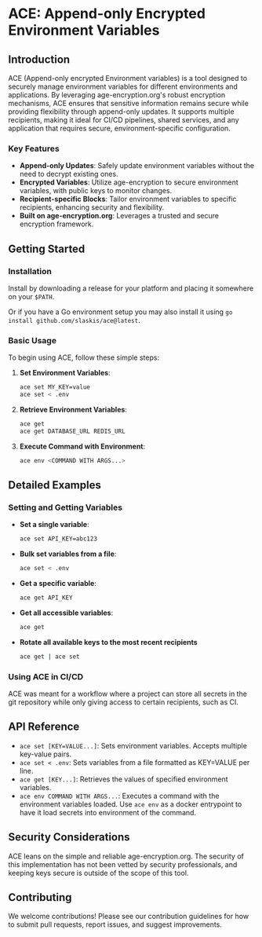 # ACE: Append-only Encrypted Environment Variables

## Introduction

ACE (Append-only encrypted Environment variables) is a tool designed to securely manage environment variables for different environments and applications. By leveraging age-encryption.org's robust encryption mechanisms, ACE ensures that sensitive information remains secure while providing flexibility through append-only updates. It supports multiple recipients, making it ideal for CI/CD pipelines, shared services, and any application that requires secure, environment-specific configuration.

### Key Features

- **Append-only Updates**: Safely update environment variables without the need to decrypt existing ones.
- **Encrypted Variables**: Utilize age-encryption to secure environment variables, with public keys to monitor changes.
- **Recipient-specific Blocks**: Tailor environment variables to specific recipients, enhancing security and flexibility.
- **Built on age-encryption.org**: Leverages a trusted and secure encryption framework.

## Getting Started

### Installation

Install by downloading a release for your platform and placing it somewhere on your `$PATH`.

Or if you have a Go environment setup you may also install it using `go install github.com/slaskis/ace@latest`.

### Basic Usage

To begin using ACE, follow these simple steps:

1. **Set Environment Variables**:

   ```bash
   ace set MY_KEY=value
   ace set < .env
   ```

2. **Retrieve Environment Variables**:

   ```bash
   ace get
   ace get DATABASE_URL REDIS_URL
   ```

3. **Execute Command with Environment**:
   ```bash
   ace env <COMMAND WITH ARGS...>
   ```

## Detailed Examples

### Setting and Getting Variables

- **Set a single variable**:

  ```bash
  ace set API_KEY=abc123
  ```

- **Bulk set variables from a file**:

  ```bash
  ace set < .env
  ```

- **Get a specific variable**:

  ```bash
  ace get API_KEY
  ```

- **Get all accessible variables**:

  ```bash
  ace get
  ```

- **Rotate all available keys to the most recent recipients**
  ```bash
  ace get | ace set
  ```

### Using ACE in CI/CD

ACE was meant for a workflow where a project can store all secrets in the git repository while only giving access to certain recipients, such as CI.

## API Reference

- `ace set [KEY=VALUE...]`: Sets environment variables. Accepts multiple key-value pairs.
- `ace set < .env`: Sets variables from a file formatted as KEY=VALUE per line.
- `ace get [KEY...]`: Retrieves the values of specified environment variables.
- `ace env COMMAND WITH ARGS...`: Executes a command with the environment variables loaded. Use `ace env` as a docker entrypoint to have it load secrets into environment of the command.

## Security Considerations

ACE leans on the simple and reliable age-encryption.org. The security of this implementation has not been vetted by security professionals, and keeping keys secure is outside of the scope of this tool.

## Contributing

We welcome contributions! Please see our contribution guidelines for how to submit pull requests, report issues, and suggest improvements.
